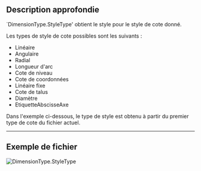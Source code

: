 ## Description approfondie
`DimensionType.StyleType' obtient le style pour le style de cote donné.

Les types de style de cote possibles sont les suivants :
- Linéaire
- Angulaire
- Radial
- Longueur d'arc
- Cote de niveau
- Cote de coordonnées
- Linéaire fixe
- Cote de talus
- Diamètre
- EtiquetteAbscisseAxe

Dans l'exemple ci-dessous, le type de style est obtenu à partir du premier type de cote du fichier actuel.
___
## Exemple de fichier

![DimensionType.StyleType](./Revit.Elements.DimensionType.StyleType_img.jpg)
